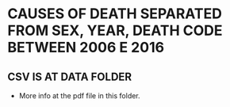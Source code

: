# CAUSES OF DEATH SEPARATED FROM SEX, YEAR, DEATH CODE BETWEEN 2006 E 2016
## CSV IS AT DATA FOLDER

- More info at the pdf file in this folder. 
